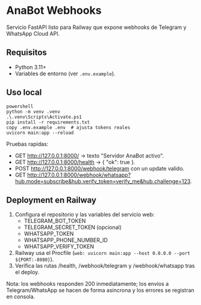 # AnaBot Webhooks

Servicio FastAPI listo para Railway que expone webhooks de Telegram y WhatsApp Cloud API.

## Requisitos

- Python 3.11+
- Variables de entorno (ver `.env.example`).

## Uso local

```
powershell
python -m venv .venv
.\.venv\Scripts\Activate.ps1
pip install -r requirements.txt
copy .env.example .env  # ajusta tokens reales
uvicorn main:app --reload
```

Pruebas rapidas:

- GET http://127.0.0.1:8000/    -> texto "Servidor AnaBot activo".
- GET http://127.0.0.1:8000/health -> { "ok": true }.
- POST http://127.0.0.1:8000/webhook/telegram con un update valido.
- GET http://127.0.0.1:8000/webhook/whatsapp?hub.mode=subscribe&hub.verify_token=verify_me&hub.challenge=123.

## Deployment en Railway

1. Configura el repositorio y las variables del servicio web:
   - TELEGRAM_BOT_TOKEN
   - TELEGRAM_SECRET_TOKEN (opcional)
   - WHATSAPP_TOKEN
   - WHATSAPP_PHONE_NUMBER_ID
   - WHATSAPP_VERIFY_TOKEN
2. Railway usa el Procfile (`web: uvicorn main:app --host 0.0.0.0 --port ${PORT:-8080}`).
3. Verifica las rutas /health, /webhook/telegram y /webhook/whatsapp tras el deploy.

Nota: los webhooks responden 200 inmediatamente; los envios a Telegram/WhatsApp se hacen de forma asincrona y los errores se registran en consola.
